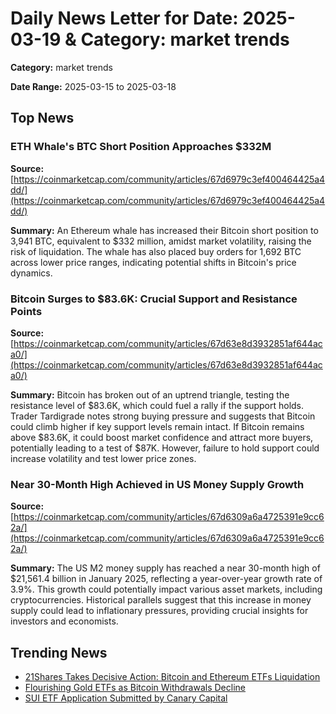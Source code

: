 
# Daily News Letter for Date: 2025-03-19 & Category: market trends

**Category:** market trends

**Date Range:** 2025-03-15 to 2025-03-18

## Top News
    
### ETH Whale's BTC Short Position Approaches $332M
**Source:** [https://coinmarketcap.com/community/articles/67d6979c3ef400464425a4dd/](https://coinmarketcap.com/community/articles/67d6979c3ef400464425a4dd/)

**Summary:** 
An Ethereum whale has increased their Bitcoin short position to 3,941 BTC, equivalent to $332 million, amidst market volatility, raising the risk of liquidation. The whale has also placed buy orders for 1,692 BTC across lower price ranges, indicating potential shifts in Bitcoin's price dynamics.
    
### Bitcoin Surges to $83.6K: Crucial Support and Resistance Points
**Source:** [https://coinmarketcap.com/community/articles/67d63e8d3932851af644aca0/](https://coinmarketcap.com/community/articles/67d63e8d3932851af644aca0/)

**Summary:** 
Bitcoin has broken out of an uptrend triangle, testing the resistance level of $83.6K, which could fuel a rally if the support holds. Trader Tardigrade notes strong buying pressure and suggests that Bitcoin could climb higher if key support levels remain intact. If Bitcoin remains above $83.6K, it could boost market confidence and attract more buyers, potentially leading to a test of $87K. However, failure to hold support could increase volatility and test lower price zones.
    
### Near 30-Month High Achieved in US Money Supply Growth
**Source:** [https://coinmarketcap.com/community/articles/67d6309a6a4725391e9cc62a/](https://coinmarketcap.com/community/articles/67d6309a6a4725391e9cc62a/)

**Summary:** 
The US M2 money supply has reached a near 30-month high of $21,561.4 billion in January 2025, reflecting a year-over-year growth rate of 3.9%. This growth could potentially impact various asset markets, including cryptocurrencies. Historical parallels suggest that this increase in money supply could lead to inflationary pressures, providing crucial insights for investors and economists.
    
## Trending News
- [21Shares Takes Decisive Action: Bitcoin and Ethereum ETFs Liquidation](https://coinmarketcap.com/community/articles/67d6ab8b2dc6703dbc6f7020/)
- [Flourishing Gold ETFs as Bitcoin Withdrawals Decline](https://coinmarketcap.com/community/articles/67d60afe975e2a25c40ef3f0/)
- [SUI ETF Application Submitted by Canary Capital](https://coinmarketcap.com/community/articles/67d962756dc77e1ce12d8251/)
